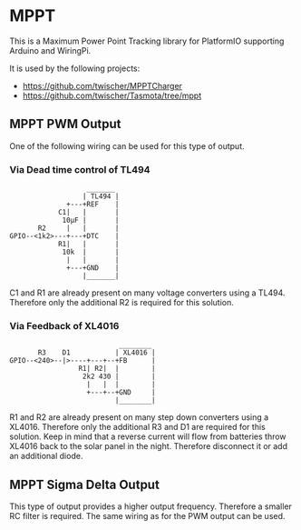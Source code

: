 # MPPT
This is a Maximum Power Point Tracking library for PlatformIO supporting Arduino and WiringPi.

It is used by the following projects:
* https://github.com/twischer/MPPTCharger
* https://github.com/twischer/Tasmota/tree/mppt


## MPPT PWM Output
One of the following wiring can be used for this type of output.

### Via Dead time control of TL494
```
                   _______
                  | TL494 |
              +---+REF    |
            C1|   |       |
             10µF |       |
       R2     |   |       |
GPIO--<1k2>---+---+DTC    |
            R1|   |       |
             10k  |       |
              |   |       |
              +---+GND    |
                  |_______|
```
C1 and R1 are already present on many voltage converters using a TL494.
Therefore only the additional R2 is required for this solution.

### Via Feedback of XL4016
```
                           ________
       R3    D1           | XL4016 |
GPIO--<240>--|>----+---+--+FB      |
                 R1| R2|  |        |
                  2k2 430 |        |
                   |   |  |        |
                   +---+--+GND     |
                          |________|
```
R1 and R2 are already present on many step down converters using a XL4016.
Therefore only the additional R3 and D1 are required for this solution.
Keep in mind that a reverse current will flow from batteries throw XL4016 back to the
solar panel in the night. Therefore disconnect it or add an additional diode.


## MPPT Sigma Delta Output
This type of output provides a higher output frequency.
Therefore a smaller RC filter is required.
The same wiring as for the PWM output can be used.

